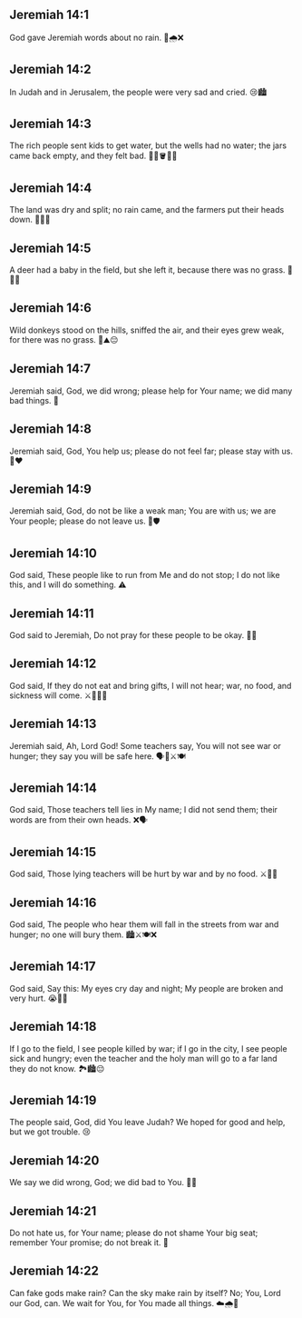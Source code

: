 ## Jeremiah 14:1
God gave Jeremiah words about no rain. 📜🌧️❌
## Jeremiah 14:2
In Judah and in Jerusalem, the people were very sad and cried. 😢🏙️
## Jeremiah 14:3
The rich people sent kids to get water, but the wells had no water; the jars came back empty, and they felt bad. 🚶‍♂️🪣💧❌
## Jeremiah 14:4
The land was dry and split; no rain came, and the farmers put their heads down. 🌾🌞💔
## Jeremiah 14:5
A deer had a baby in the field, but she left it, because there was no grass. 🦌🌾🚫
## Jeremiah 14:6
Wild donkeys stood on the hills, sniffed the air, and their eyes grew weak, for there was no grass. 🫏⛰️😔
## Jeremiah 14:7
Jeremiah said, God, we did wrong; please help for Your name; we did many bad things. 🙏
## Jeremiah 14:8
Jeremiah said, God, You help us; please do not feel far; please stay with us. 🙏❤️
## Jeremiah 14:9
Jeremiah said, God, do not be like a weak man; You are with us; we are Your people; please do not leave us. 🙏🛡️
## Jeremiah 14:10
God said, These people like to run from Me and do not stop; I do not like this, and I will do something. ⚠️
## Jeremiah 14:11
God said to Jeremiah, Do not pray for these people to be okay. 🚫🙏
## Jeremiah 14:12
God said, If they do not eat and bring gifts, I will not hear; war, no food, and sickness will come. ⚔️🍞❌🤒
## Jeremiah 14:13
Jeremiah said, Ah, Lord God! Some teachers say, You will not see war or hunger; they say you will be safe here. 🗣️🛑⚔️🍽️
## Jeremiah 14:14
God said, Those teachers tell lies in My name; I did not send them; their words are from their own heads. ❌🗣️
## Jeremiah 14:15
God said, Those lying teachers will be hurt by war and by no food. ⚔️🍞❌
## Jeremiah 14:16
God said, The people who hear them will fall in the streets from war and hunger; no one will bury them. 🏙️⚔️🍽️❌
## Jeremiah 14:17
God said, Say this: My eyes cry day and night; My people are broken and very hurt. 😭🌙🌞
## Jeremiah 14:18
If I go to the field, I see people killed by war; if I go in the city, I see people sick and hungry; even the teacher and the holy man will go to a far land they do not know. 🏞️🏙️😔
## Jeremiah 14:19
The people said, God, did You leave Judah? We hoped for good and help, but we got trouble. 😢
## Jeremiah 14:20
We say we did wrong, God; we did bad to You. 🙇‍♂️
## Jeremiah 14:21
Do not hate us, for Your name; please do not shame Your big seat; remember Your promise; do not break it. 🙏
## Jeremiah 14:22
Can fake gods make rain? Can the sky make rain by itself? No; You, Lord our God, can. We wait for You, for You made all things. ☁️🌧️🙏
